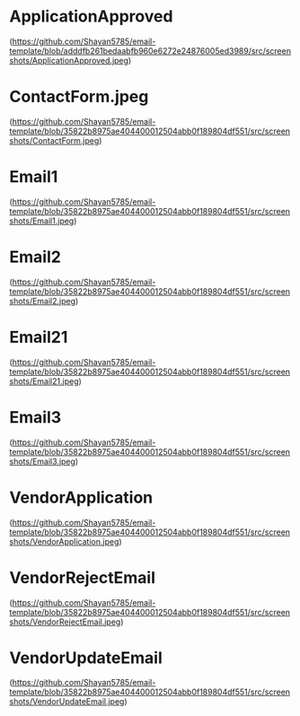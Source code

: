 # ApplicationApproved

(https://github.com/Shayan5785/email-template/blob/adddfb261bedaabfb960e6272e24876005ed3989/src/screenshots/ApplicationApproved.jpeg)

# ContactForm.jpeg

(https://github.com/Shayan5785/email-template/blob/35822b8975ae404400012504abb0f189804df551/src/screenshots/ContactForm.jpeg)

# Email1

(https://github.com/Shayan5785/email-template/blob/35822b8975ae404400012504abb0f189804df551/src/screenshots/Email1.jpeg)

# Email2
(https://github.com/Shayan5785/email-template/blob/35822b8975ae404400012504abb0f189804df551/src/screenshots/Email2.jpeg)

# Email21
(https://github.com/Shayan5785/email-template/blob/35822b8975ae404400012504abb0f189804df551/src/screenshots/Email21.jpeg)

# Email3
(https://github.com/Shayan5785/email-template/blob/35822b8975ae404400012504abb0f189804df551/src/screenshots/Email3.jpeg)

# VendorApplication
(https://github.com/Shayan5785/email-template/blob/35822b8975ae404400012504abb0f189804df551/src/screenshots/VendorApplication.jpeg)


# VendorRejectEmail
(https://github.com/Shayan5785/email-template/blob/35822b8975ae404400012504abb0f189804df551/src/screenshots/VendorRejectEmail.jpeg)

# VendorUpdateEmail
(https://github.com/Shayan5785/email-template/blob/35822b8975ae404400012504abb0f189804df551/src/screenshots/VendorUpdateEmail.jpeg)
